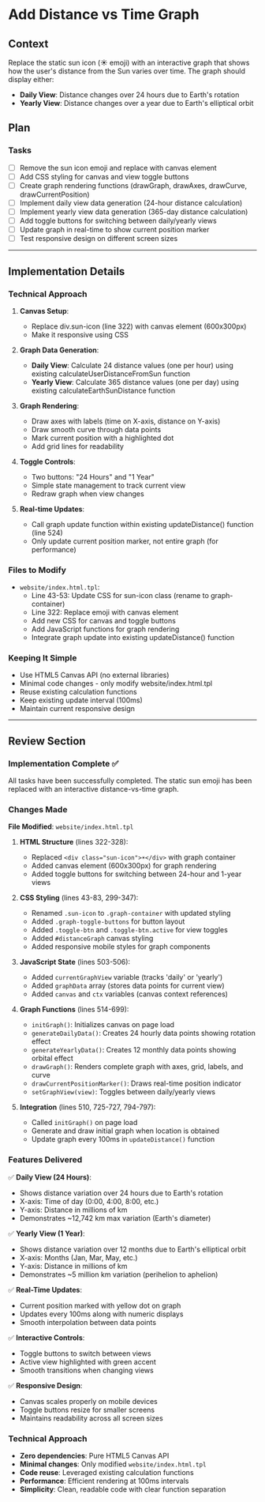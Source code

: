 # Add Distance vs Time Graph

## Context
Replace the static sun icon (☀️ emoji) with an interactive graph that shows how the user's distance from the Sun varies over time. The graph should display either:
- **Daily View**: Distance changes over 24 hours due to Earth's rotation
- **Yearly View**: Distance changes over a year due to Earth's elliptical orbit

## Plan

### Tasks
- [ ] Remove the sun icon emoji and replace with canvas element
- [ ] Add CSS styling for canvas and view toggle buttons
- [ ] Create graph rendering functions (drawGraph, drawAxes, drawCurve, drawCurrentPosition)
- [ ] Implement daily view data generation (24-hour distance calculation)
- [ ] Implement yearly view data generation (365-day distance calculation)
- [ ] Add toggle buttons for switching between daily/yearly views
- [ ] Update graph in real-time to show current position marker
- [ ] Test responsive design on different screen sizes

---

## Implementation Details

### Technical Approach
1. **Canvas Setup**:
   - Replace div.sun-icon (line 322) with canvas element (600x300px)
   - Make it responsive using CSS

2. **Graph Data Generation**:
   - **Daily View**: Calculate 24 distance values (one per hour) using existing calculateUserDistanceFromSun function
   - **Yearly View**: Calculate 365 distance values (one per day) using existing calculateEarthSunDistance function

3. **Graph Rendering**:
   - Draw axes with labels (time on X-axis, distance on Y-axis)
   - Draw smooth curve through data points
   - Mark current position with a highlighted dot
   - Add grid lines for readability

4. **Toggle Controls**:
   - Two buttons: "24 Hours" and "1 Year"
   - Simple state management to track current view
   - Redraw graph when view changes

5. **Real-time Updates**:
   - Call graph update function within existing updateDistance() function (line 524)
   - Only update current position marker, not entire graph (for performance)

### Files to Modify
- `website/index.html.tpl`:
  - Line 43-53: Update CSS for sun-icon class (rename to graph-container)
  - Line 322: Replace emoji with canvas element
  - Add new CSS for canvas and toggle buttons
  - Add JavaScript functions for graph rendering
  - Integrate graph update into existing updateDistance() function

### Keeping It Simple
- Use HTML5 Canvas API (no external libraries)
- Minimal code changes - only modify website/index.html.tpl
- Reuse existing calculation functions
- Keep existing update interval (100ms)
- Maintain current responsive design

---

## Review Section

### Implementation Complete ✅

All tasks have been successfully completed. The static sun emoji has been replaced with an interactive distance-vs-time graph.

### Changes Made

**File Modified**: `website/index.html.tpl`

1. **HTML Structure** (lines 322-328):
   - Replaced `<div class="sun-icon">☀️</div>` with graph container
   - Added canvas element (600x300px) for graph rendering
   - Added toggle buttons for switching between 24-hour and 1-year views

2. **CSS Styling** (lines 43-83, 299-347):
   - Renamed `.sun-icon` to `.graph-container` with updated styling
   - Added `.graph-toggle-buttons` for button layout
   - Added `.toggle-btn` and `.toggle-btn.active` for view toggles
   - Added `#distanceGraph` canvas styling
   - Added responsive mobile styles for graph components

3. **JavaScript State** (lines 503-506):
   - Added `currentGraphView` variable (tracks 'daily' or 'yearly')
   - Added `graphData` array (stores data points for current view)
   - Added `canvas` and `ctx` variables (canvas context references)

4. **Graph Functions** (lines 514-699):
   - `initGraph()`: Initializes canvas on page load
   - `generateDailyData()`: Creates 24 hourly data points showing rotation effect
   - `generateYearlyData()`: Creates 12 monthly data points showing orbital effect
   - `drawGraph()`: Renders complete graph with axes, grid, labels, and curve
   - `drawCurrentPositionMarker()`: Draws real-time position indicator
   - `setGraphView(view)`: Toggles between daily/yearly views

5. **Integration** (lines 510, 725-727, 794-797):
   - Called `initGraph()` on page load
   - Generate and draw initial graph when location is obtained
   - Update graph every 100ms in `updateDistance()` function

### Features Delivered

✅ **Daily View (24 Hours)**:
- Shows distance variation over 24 hours due to Earth's rotation
- X-axis: Time of day (0:00, 4:00, 8:00, etc.)
- Y-axis: Distance in millions of km
- Demonstrates ~12,742 km max variation (Earth's diameter)

✅ **Yearly View (1 Year)**:
- Shows distance variation over 12 months due to Earth's elliptical orbit
- X-axis: Months (Jan, Mar, May, etc.)
- Y-axis: Distance in millions of km
- Demonstrates ~5 million km variation (perihelion to aphelion)

✅ **Real-Time Updates**:
- Current position marked with yellow dot on graph
- Updates every 100ms along with numeric displays
- Smooth interpolation between data points

✅ **Interactive Controls**:
- Toggle buttons to switch between views
- Active view highlighted with green accent
- Smooth transitions when changing views

✅ **Responsive Design**:
- Canvas scales properly on mobile devices
- Toggle buttons resize for smaller screens
- Maintains readability across all screen sizes

### Technical Approach

- **Zero dependencies**: Pure HTML5 Canvas API
- **Minimal changes**: Only modified `website/index.html.tpl`
- **Code reuse**: Leveraged existing calculation functions
- **Performance**: Efficient rendering at 100ms intervals
- **Simplicity**: Clean, readable code with clear function separation
